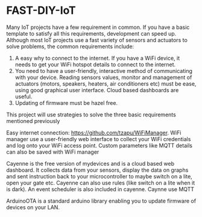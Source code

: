 # FAST-DIY-IoT
Many IoT projects have a few requirement in common. If you have a basic template to satisfy all this requirements, development can speed up. Although most IoT projects use a fast variety of sensors and actuators to solve problems, the common requirements include:  
1) A easy why to connect to the internet. If you have a WiFi device, it needs to get your WiFi hotspot details to connect to the internet. 
2) You need to have a user-friendly, interactive method of communicating with your device. Reading sensors values, monitor and management of actuators (motors, speakers, heaters, air conditioners etc) must be ease, using good graphical user interface. Cloud based dashboards are useful. 
3) Updating of firmware must be hazel free.


This project will use strategies to solve the three basic requirements mentioned previously

Easy internet connection: https://github.com/tzapu/WiFiManager. WiFi manager use a user-friendly web interface to collect your WiFi credentials and log onto your WiFi access point. Custom parameters like MQTT details can also be saved with WiFi manager

Cayenne is the free version of mydevices and is a cloud based web dashboard. It collects data from your sensors, display the data on graphs and sent instruction back to your microcontroller to maybe switch on a lite, open your gate etc. Cayenne can also use rules (like switch on a lite when it is dark). An event scheduler is also included in cayenne. Caynne use MQTT

ArduinoOTA is a standard arduino library enabling you to update firmware of devices on your LAN.
